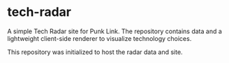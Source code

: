 # tech-radar

A simple Tech Radar site for Punk Link. The repository contains data and a lightweight client-side renderer to visualize technology choices.

This repository was initialized to host the radar data and site.
